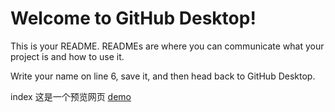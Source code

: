# Welcome to GitHub Desktop!

This is your README. READMEs are where you can communicate what your project is and how to use it.

Write your name on line 6, save it, and then head back to GitHub Desktop.

index
这是一个预览网页
[demo](https://qimubaibai.github.io/desktop-tutorial/index.html)
